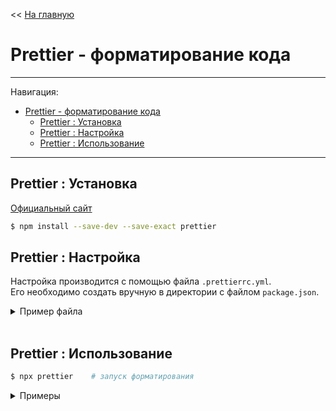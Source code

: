 << [На главную](../README.md)

# Prettier - форматирование кода

---

Навигация:

- [Prettier - форматирование кода](#prettier---форматирование-кода)
  - [Prettier : Установка](#prettier--установка)
  - [Prettier : Настройка](#prettier--настройка)
  - [Prettier : Использование](#prettier--использование)

---

## Prettier : Установка

[Официальный сайт](https://prettier.io/)

```bash
$ npm install --save-dev --save-exact prettier
```

## Prettier : Настройка

Настройка производится с помощью файла `.prettierrc.yml`.<br>
Его необходимо создать вручную в директории с файлом `package.json`.

<details>
<summary>Пример файла</summary>

```yml
tabWidth: 2
semi: true
singleQuote: true
trailingComma: 'es5'
printWidth: 120
```

</details><br>

## Prettier : Использование

```bash
$ npx prettier    # запуск форматирования
```

<details>
<summary>Примеры</summary>

```bash
$ npx prettier --write .        # отформатировать все файлы
$ npx prettier --write <file>   # отформатировать файл
$ npx prettier --write <dir>    # отформатировать все файлы в директории

$ npx prettier --check .        # проверить форматирование всех файлов
$ npx prettier --check <file>   # проверить форматирование файлы
$ npx prettier --check <dir>    # проверить форматирование всех файлов в директории
```

</details><br>
